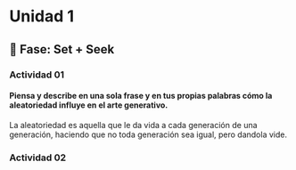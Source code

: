 # Unidad 1

## 🔎 Fase: Set + Seek

### Actividad 01

#### Piensa y describe en una sola frase y en tus propias palabras cómo la aleatoriedad influye en el arte generativo.

La aleatoriedad es aquella que le da vida a cada generación de una generación, haciendo que no toda generación sea igual, pero dandola vide.

### Actividad 02
